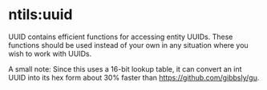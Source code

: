 # ntils:uuid
UUID contains efficient functions for accessing entity UUIDs. These functions should be used instead of your own in any situation where you wish to work with UUIDs.

A small note: Since this uses a 16-bit lookup table, it can convert an int UUID into its hex form about 30% faster than https://github.com/gibbsly/gu.